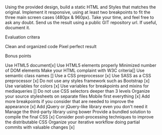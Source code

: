 Using the provided design, build a static HTML and Styles that matches the original.
Implement it responsive, using at least two breakpoints to fit the three main screen cases (480px & 960px).
Take your time, and feel free to ask any doubt.
Send us the result using a public GIT repository url.
If useful, document it.


Evaluation critera

Clean and organized code
Pixel perfect result


Bonus points

Use HTML5 document[x]
Use HTML5 elements properly
Minimized number of DOM elements
Make your HTML complaint with W3C criteria[]
Use semantic class names []
Use a CSS preprocessor [x]
Use SASS as a CSS preprocessor [x]
Do not use any styles framework such as Bootstrap [x]
Use variables for colors [x]
Use variables for breakpoints and mixins for mediaqueries []
Do not use CSS selectors deeper than 3 levels
Organize your source stylesheets on separate files
Mobile first everything [x]
Add more breakpoints if you consider that are needed to improve the appearance [x]
Add jQuery or jQuery-like library even you don't need it
Manage the third-party library using bower
Provide a bundled solution to compile the final CSS [x]
Consider post-processing techniques to improve the distributable CSS
Organize your iterative workflow doing partial commits with valuable changes [x]
